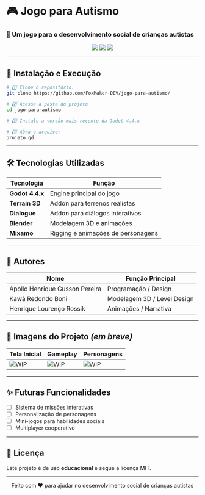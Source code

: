 # 🎮 Jogo para Autismo  
### 🌟 Um jogo para o desenvolvimento social de crianças autistas

<p align="center">
  <img src="https://img.shields.io/badge/Godot-4.4.x-blue?style=for-the-badge&logo=godot-engine&logoColor=white" />
  <img src="https://img.shields.io/badge/Status-Em%20Desenvolvimento-orange?style=for-the-badge&logo=github" />
  <img src="https://img.shields.io/badge/Plataforma-PC-green?style=for-the-badge&logo=windows&logoColor=white" />
</p>

---

## 🚀 Instalação e Execução
```bash
# 1️⃣ Clone o repositório:
git clone https://github.com/FoxMaker-DEV/jogo-para-autismo/

# 2️⃣ Acesse a pasta do projeto
cd jogo-para-autismo

# 3️⃣ Instale a versão mais recente da Godot 4.4.x

# 4️⃣ Abra o arquivo:
projeto.gd
````

---

## 🛠 Tecnologias Utilizadas

| Tecnologia      | Função                             |
| --------------- | ---------------------------------- |
| **Godot 4.4.x** | Engine principal do jogo           |
| **Terrain 3D**  | Addon para terrenos realistas      |
| **Dialogue**    | Addon para diálogos interativos    |
| **Blender**     | Modelagem 3D e animações           |
| **Mixamo**      | Rigging e animações de personagens |

---

## 👥 Autores

| Nome                           | Função Principal            |
| ------------------------------ | --------------------------- |
| Apollo Henrique Gusson Pereira | Programação / Design        |
| Kawã Redondo Boni              | Modelagem 3D / Level Design |
| Henrique Lourenço Rossik       | Animações / Narrativa       |

---

## 📸 Imagens do Projeto *(em breve)*

| Tela Inicial                            | Gameplay                                | Personagens                             |
| --------------------------------------- | --------------------------------------- | --------------------------------------- |
| ![WIP](https://via.placeholder.com/200) | ![WIP](https://via.placeholder.com/200) | ![WIP](https://via.placeholder.com/200) |

---

## ✨ Futuras Funcionalidades

* [ ] Sistema de missões interativas
* [ ] Personalização de personagens
* [ ] Mini-jogos para habilidades sociais
* [ ] Multiplayer cooperativo

---

## 📄 Licença

Este projeto é de uso **educacional** e segue a licença MIT.

---

<p align="center">
  Feito com ❤️ para ajudar no desenvolvimento social de crianças autistas
</p>

